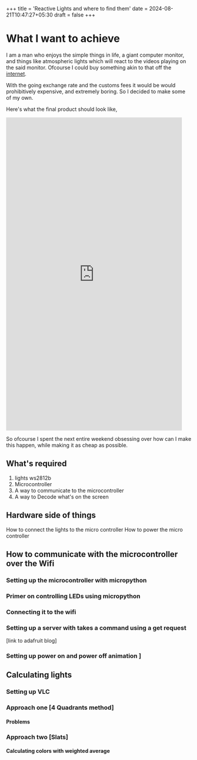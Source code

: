 +++
title = 'Reactive Lights and where to find them'
date = 2024-08-21T10:47:27+05:30
draft = false
+++

# What I want to achieve
I am a man who enjoys the simple things in life, a giant computer monitor, and things like atmospheric lights which will react to 
the videos playing on the said monitor. Ofcourse I could buy something akin to that off the [internet](https://us.govee.com/products/govee-tv-backlight-3-lite?Size=For%2075-85%20inch%20TVs&Version=DUNE-themed%20Packaging).

With the going exchange rate and the customs fees it would be would prohibitively expensive, and extremely boring. 
So I decided to make some of my own.

Here's what the final product should look like, 	

<iframe width="478" height="849" src="https://www.youtube.com/embed/1Lx_C2iYTV0" title="Finding Nemo but the TV lights REACT! 🤯" frameborder="0" allow="accelerometer; autoplay; clipboard-write; encrypted-media; gyroscope; picture-in-picture; web-share" referrerpolicy="strict-origin-when-cross-origin" allowfullscreen></iframe>

So ofcourse I spent the next entire weekend obsessing over how can I make this happen, while making it as cheap as possible.

## What's required
1. lights ws2812b
2. Microcontroller
3. A way to communicate to the microcontroller
4. A way to Decode what's on the screen

## Hardware side of things 
How to connect the lights to the micro controller
How to power the micro controller 

## How to communicate with the microcontroller over the Wifi
### Setting up the microcontroller with micropython
### Primer on controlling LEDs using micropython
### Connecting it to the wifi
### Setting up a server with takes a command using a get request 
[link to adafruit blog]
### Setting up power on and power off animation ]

## Calculating lights
### Setting up VLC
### Approach one [4 Quadrants method] 
#### Problems
### Approach two [Slats]
#### Calculating colors with weighted average
